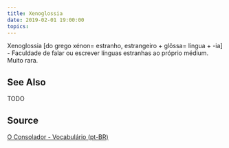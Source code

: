 ```yaml
---
title: Xenoglossia
date: 2019-02-01 19:00:00
topics:
---
```


Xenoglossia [do grego xénon= estranho, estrangeiro + glôssa= língua + -ia] - Faculdade de falar ou escrever línguas estranhas ao próprio médium. Muito rara. 

## See Also
TODO

## Source
[O Consolador - Vocabulário (pt-BR)](http://www.oconsolador.com.br/linkfixo/vocabulario/principal.html)
